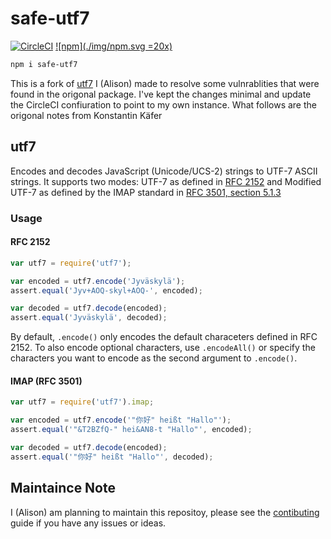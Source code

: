 # safe-utf7

[![CircleCI](https://dl.circleci.com/status-badge/img/circleci/GZzGYZt7pLMQZxxgpDPkWT/KWrgfyAaoiJc6dJtRJ9DUe/tree/main.svg?style=svg&circle-token=fa60d6a91ce305636eb12699959802c014807772)](https://dl.circleci.com/status-badge/redirect/circleci/GZzGYZt7pLMQZxxgpDPkWT/KWrgfyAaoiJc6dJtRJ9DUe/tree/main) [![npm](./img/npm.svg =20x)](https://www.npmjs.com/package/safe-utf7)

``` bash
npm i safe-utf7
```

This is a fork of [utf7](https://www.npmjs.com/package/utf7) I (Alison) made to resolve some vulnrablities that were found in the origonal package. I've kept the changes minimal and update the CircleCI confiuration to point to my own instance. What follows are the origonal notes from Konstantin Käfer

## utf7

Encodes and decodes JavaScript (Unicode/UCS-2) strings to UTF-7 ASCII strings. It supports two modes: UTF-7 as defined in [RFC 2152](http://tools.ietf.org/html/rfc2152) and Modified UTF-7 as defined by the IMAP standard in [RFC 3501, section 5.1.3](http://tools.ietf.org/html/rfc3501#section-5.1.3)

### Usage

#### RFC 2152

```javascript
var utf7 = require('utf7');

var encoded = utf7.encode('Jyväskylä');
assert.equal('Jyv+AOQ-skyl+AOQ-', encoded);

var decoded = utf7.decode(encoded);
assert.equal('Jyväskylä', decoded);
```

By default, `.encode()` only encodes the default characeters defined in RFC 2152. To also encode optional characters, use `.encodeAll()` or specify the characters you want to encode as the second argument to `.encode()`.

#### IMAP (RFC 3501)

```javascript
var utf7 = require('utf7').imap;

var encoded = utf7.encode('"你好" heißt "Hallo"');
assert.equal('"&T2BZfQ-" hei&AN8-t "Hallo"', encoded);

var decoded = utf7.decode(encoded);
assert.equal('"你好" heißt "Hallo"', decoded);
```

## Maintaince Note

I (Alison) am planning to maintain this repositoy, please see the [contibuting](CONTRIBUTING.md) guide if you have any issues or ideas.
